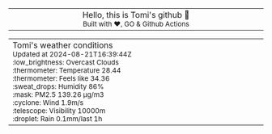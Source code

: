 
<div align="center">
<table>
<tbody>
<td align="center">
<img width="2000" height="0"><br>
Hello, this is Tomi's github 👋<br>
<sup>Built with ❤️, GO & Github Actions</sup><br>
<img width="2000" height="0">
</td>
</tbody>
</table>
</div>
<table>
<tbody>
<td align="left">
<img width="2000" height="0"><br>
Tomi's weather conditions<br>
<sup>Updated at 2024-08-21T16:39:44Z</sup><br>
<sup>:low_brightness: Overcast Clouds</sup><br>
<sup>:thermometer: Temperature 28.44 </sup><br>
<sup>:thermometer: Feels like 34.36</sup><br>
<sup>:sweat_drops: Humidity 86%</sup><br>
<sup>:mask: PM2.5 139.26 μg/m3</sup><br>
<sup>:cyclone: Wind 1.9m/s </sup><br>
<sup>:telescope: Visibility 10000m </sup><br>
<sup>:droplet: Rain 0.1mm/last 1h </sup><br>
<img width="2000" height="0">
</td>
<td align="left">
<img width="2000" height="0"><br>
<br>
<img width="2000" height="0">
</td>
</tbody>
</table>
</div>
    